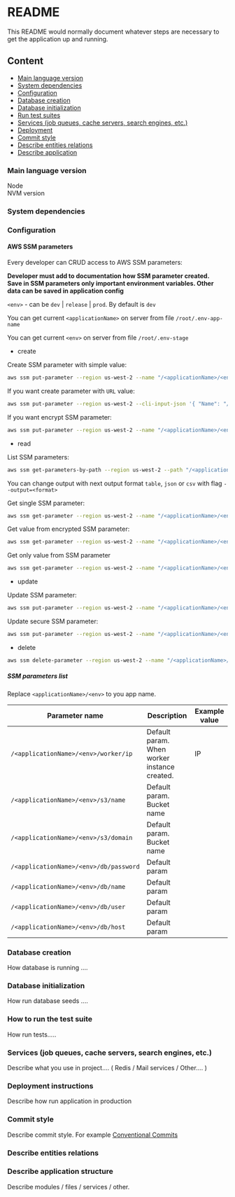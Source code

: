 # README

This README would normally document whatever steps are necessary to get the
application up and running.

## Content

 - [Main language version](#main-lang-version)
 - [System dependencies](#system-dependencies)
 - [Configuration](#configuration)
 - [Database creation](#db-creation)
 - [Database initialization](#db-init)
 - [Run test suites](#run-tests)
 - [Services (job queues, cache servers, search engines, etc.)](#additional-services)
 - [Deployment](#deployment)
 - [Commit style](#vcs-commit-style)
 - [Describe entities relations](#description-entities-relations)
 - [Describe application](#description-application)

### <a id="main-lang-version"></a> Main language version

Node  
NVM version  

### <a id="system-dependencies"></a> System dependencies

### <a id="configuration"></a> Configuration

#### AWS SSM parameters  
 
 Every developer can CRUD access to AWS SSM parameters:
 
 **Developer must add to documentation how SSM parameter created.**  
 **Save in SSM parameters only important environment variables. Other data can be saved in application config**  

 `<env>` - can be `dev` | `release` | `prod`. By default is `dev`  

You can get current `<applicationName>` on server from file `/root/.env-app-name`   

You can get current `<env>` on server from file `/root/.env-stage`  


  - create
  
Create SSM parameter with simple value:
  ```bash
aws ssm put-parameter --region us-west-2 --name "/<applicationName>/<env>/example" --value "hello" --type String
```
  
If you want create parameter with `URL` value:
  ```bash
aws ssm put-parameter --region us-west-2 --cli-input-json '{ "Name": "/<applicationName>/<env>/param-name", "Value": "https://google.com/", "Type": "String" }'
```

If you want encrypt SSM parameter:
  ```bash
aws ssm put-parameter --region us-west-2 --name "/<applicationName>/<env>/param-name" --type SecureString --value "hello"
```
  
  - read
  
List SSM parameters:
  ```bash
aws ssm get-parameters-by-path --region us-west-2 --path "/<applicationName>/<env>/" --recursive
```
  You can change output with next output format `table`, `json` or `csv` with flag `--output=<format>`  

  
Get single SSM parameter:
  ```bash
aws ssm get-parameter --region us-west-2 --name "/<applicationName>/<env>/param-name"
```

Get value from encrypted SSM parameter:
```bash
aws ssm get-parameter --region us-west-2 --name "/<applicationName>/<env>/param-name" --with-decryption
```

Get only value from SSM parameter
```bash
aws ssm get-parameter --region us-west-2 --name "/<applicationName>/<env>/param-name" --query Parameter.Value --output text
```

  
  - update

Update SSM parameter:
```bash
aws ssm put-parameter --region us-west-2 --name "/<applicationName>/<env>/param-name" --type String --value "hello" --overwrite
```

Update secure SSM parameter:
```bash
aws ssm put-parameter --region us-west-2 --name "/<applicationName>/<env>/param-name" --type SecureString --value "hello" --overwrite
```
  
  - delete
  
  ```bash
aws ssm delete-parameter --region us-west-2 --name "/<applicationName>/<env>/example"
```

##### SSM parameters list  

Replace `<applicationName>/<env>` to you app name.  

| Parameter name  | Description | Example value |
| ------------- | ------------- | ------------- |
| `/<applicationName>/<env>/worker/ip`  | Default param. When worker instance created.  | IP |
| `/<applicationName>/<env>/s3/name`  | Default param. Bucket name  |  |
| `/<applicationName>/<env>/s3/domain`  | Default param. Bucket name  |  |
| `/<applicationName>/<env>/db/password`  | Default param  |  |
| `/<applicationName>/<env>/db/name`  | Default param  |  |
| `/<applicationName>/<env>/db/user`  | Default param  |  |
| `/<applicationName>/<env>/db/host`  | Default param  |  |

### <a id="db-creation"></a> Database creation

How database is running ....

### <a id="db-init"></a> Database initialization

How run database seeds ....

### <a id="run-tests"></a> How to run the test suite

How run tests.....

### <a id="additional-services"></a> Services (job queues, cache servers, search engines, etc.)

Describe what you use in project.... ( Redis / Mail services / Other.... )

### <a id="deployment"></a> Deployment instructions

Describe how run application in production

### <a id="vcs-commit-style"></a> Commit style

Describe commit style. For example [Conventional Commits](https://www.conventionalcommits.org/en/v1.0.0/)  

###  <a id="description-entities-relations"></a> Describe entities relations


###  <a id="description-application"></a> Describe application structure

Describe modules / files / services / other.  
